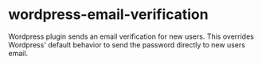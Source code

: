 # wordpress-email-verification
Wordpress plugin sends an email verification for new users. This overrides Wordpress' default behavior to send the password directly to new users email.

